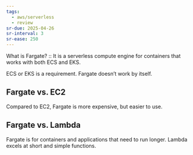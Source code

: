 ```yaml
---
tags:
  - aws/serverless
  - review
sr-due: 2025-04-26
sr-interval: 3
sr-ease: 250
---
```

What is Fargate? :: It is a serverless compute engine for containers that works with both ECS and EKS.
<!--SR:!2025-04-26,3,250-->

ECS or EKS is a requirement. Fargate doesn’t work by itself.

## Fargate vs. EC2
Compared to EC2, Fargate is more expensive, but easier to use.

## Fargate vs. Lambda 
Fargate is for containers and applications that need to run longer. 
Lambda excels at short and simple functions. 